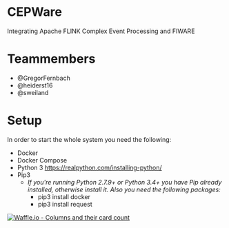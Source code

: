 # CEPWare
Integrating Apache FLINK Complex Event Processing and FIWARE

# Teammembers
* @GregorFernbach
* @heiderst16
* @sweiland

# Setup
In order to start the whole system you need the following:
* Docker
* Docker Compose
* Python 3 https://realpython.com/installing-python/
* Pip3
   * *If you're running Python 2.7.9+ or Python 3.4+ you have Pip already installed, otherwise install it. Also you need the following         packages:*
      * pip3 install docker
      * pip3 install request

[![Waffle.io - Columns and their card count](https://badge.waffle.io/AnotherCodeArtist/CEPWare.svg?columns=all)](https://waffle.io/AnotherCodeArtist/CEPWare)
